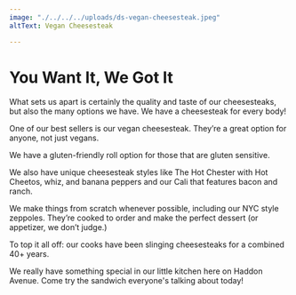 ```yaml
---
image: "./../../../uploads/ds-vegan-cheesesteak.jpeg"
altText: Vegan Cheesesteak

---
```

# You Want It, We Got It

What sets us apart is certainly the quality and taste of our cheesesteaks, but also the many options we have. We have a cheesesteak for every body!

One of our best sellers is our vegan cheesesteak. They’re a great option for anyone, not just vegans. 

We have a gluten-friendly roll option for those that are gluten sensitive.

We also have unique cheesesteak styles like The Hot Chester with Hot Cheetos, whiz, and banana peppers and our Cali that features bacon and ranch. 

We make things from scratch whenever possible, including our NYC style zeppoles. They’re cooked to order and make the perfect dessert (or appetizer, we don’t judge.)

To top it all off: our cooks have been slinging cheesesteaks for a combined 40+ years.

We really have something special in our little kitchen here on Haddon Avenue.  Come try the sandwich everyone's talking about today!